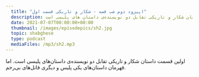 ```yaml
---
  title: "اپیزود دوم شب قصه - شکار و تاریکی قسمت اول"
  description: اولین قسمت داستان شکار و تاریکی تقابل دو نویسنده‌ی داستان های پلیسی است
  date: 2021-07-07T00:00:00+00:00
  thumbnail: /images/episodepics/sh2.jpg
  topic: shabghese
  type: podcast
  mediaFiles: /mp3/sh2.mp3
---
```

اولین قسمت داستان شکار و تاریکی تقابل دو نویسنده‌ی داستان‌های پلیسی است. اما قهرمان داستان‌های یکی پلیس و دیگری قاتل‌های بی‌رحم.